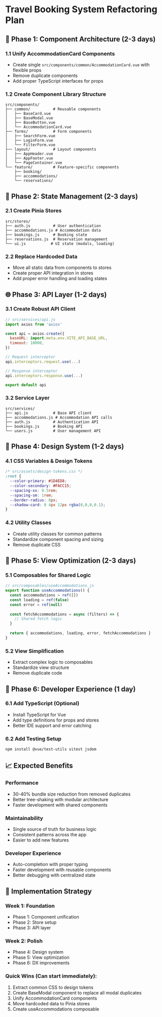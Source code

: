 # Travel Booking System Refactoring Plan

## 🎯 Phase 1: Component Architecture (2-3 days)

### 1.1 Unify AccommodationCard Components
- Create single `src/components/common/AccommodationCard.vue` with flexible props
- Remove duplicate components
- Add proper TypeScript interfaces for props

### 1.2 Create Component Library Structure
```
src/components/
├── common/          # Reusable components
│   ├── BaseCard.vue
│   ├── BaseModal.vue
│   ├── BaseButton.vue
│   └── AccommodationCard.vue
├── forms/           # Form components
│   ├── SearchForm.vue
│   ├── LoginForm.vue
│   └── FilterForm.vue
├── layout/          # Layout components
│   ├── AppHeader.vue
│   ├── AppFooter.vue
│   └── PageContainer.vue
└── feature/         # Feature-specific components
    ├── booking/
    ├── accommodations/
    └── reservations/
```

## 🏪 Phase 2: State Management (2-3 days)

### 2.1 Create Pinia Stores
```
src/stores/
├── auth.js          # User authentication
├── accommodations.js # Accommodation data
├── bookings.js      # Booking state
├── reservations.js  # Reservation management
└── ui.js           # UI state (modals, loading)
```

### 2.2 Replace Hardcoded Data
- Move all static data from components to stores
- Create proper API integration in stores
- Add proper error handling and loading states

## 🌐 Phase 3: API Layer (1-2 days)

### 3.1 Create Robust API Client
```javascript
// src/services/api.js
import axios from 'axios'

const api = axios.create({
  baseURL: import.meta.env.VITE_API_BASE_URL,
  timeout: 10000,
})

// Request interceptor
api.interceptors.request.use(...)

// Response interceptor  
api.interceptors.response.use(...)

export default api
```

### 3.2 Service Layer
```
src/services/
├── api.js           # Base API client
├── accommodations.js # Accommodation API calls
├── auth.js          # Authentication API
├── bookings.js      # Booking API
└── users.js         # User management API
```

## 🎨 Phase 4: Design System (1-2 days)

### 4.1 CSS Variables & Design Tokens
```css
/* src/assets/design-tokens.css */
:root {
  --color-primary: #1D4ED8;
  --color-secondary: #FACC15;
  --spacing-xs: 0.5rem;
  --spacing-sm: 1rem;
  --border-radius: 8px;
  --shadow-card: 0 4px 12px rgba(0,0,0,0.1);
}
```

### 4.2 Utility Classes
- Create utility classes for common patterns
- Standardize component spacing and sizing
- Remove duplicate CSS

## 📱 Phase 5: View Optimization (2-3 days)

### 5.1 Composables for Shared Logic
```javascript
// src/composables/useAccommodations.js
export function useAccommodations() {
  const accommodations = ref([])
  const loading = ref(false)
  const error = ref(null)
  
  const fetchAccommodations = async (filters) => {
    // Shared fetch logic
  }
  
  return { accommodations, loading, error, fetchAccommodations }
}
```

### 5.2 View Simplification
- Extract complex logic to composables
- Standardize view structure
- Remove duplicate code

## 🔧 Phase 6: Developer Experience (1 day)

### 6.1 Add TypeScript (Optional)
- Install TypeScript for Vue
- Add type definitions for props and stores
- Better IDE support and error catching

### 6.2 Add Testing Setup
```bash
npm install @vue/test-utils vitest jsdom
```

## 📈 Expected Benefits

### Performance
- 30-40% bundle size reduction from removed duplicates
- Better tree-shaking with modular architecture
- Faster development with shared components

### Maintainability  
- Single source of truth for business logic
- Consistent patterns across the app
- Easier to add new features

### Developer Experience
- Auto-completion with proper typing
- Faster development with reusable components
- Better debugging with centralized state

## 🚀 Implementation Strategy

### Week 1: Foundation
- Phase 1: Component unification
- Phase 2: Store setup
- Phase 3: API layer

### Week 2: Polish
- Phase 4: Design system
- Phase 5: View optimization  
- Phase 6: DX improvements

### Quick Wins (Can start immediately):
1. Extract common CSS to design tokens
2. Create BaseModal component to replace all modal duplicates
3. Unify AccommodationCard components
4. Move hardcoded data to Pinia stores
5. Create useAccommodations composable
